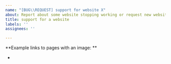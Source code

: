 ```yaml
---
name: "[BUG\\REQUEST] support for website X"
about: Report about some website stopping working or request new website support
title: support for a website
labels: ''
assignees: ''

---
```


**Example links to pages with an image: **

-

